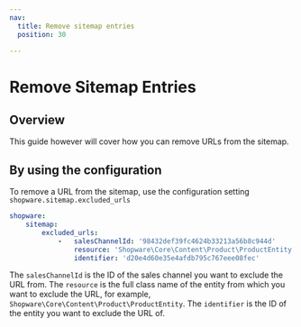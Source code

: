 ```yaml
---
nav:
  title: Remove sitemap entries
  position: 30

---
```


# Remove Sitemap Entries

## Overview

This guide however will cover how you can remove URLs from the sitemap.

## By using the configuration

To remove a URL from the sitemap, use the configuration setting `shopware.sitemap.excluded_urls`

```yaml
shopware:
    sitemap:
        excluded_urls:
            -   salesChannelId: '98432def39fc4624b33213a56b8c944d'
                resource: 'Shopware\Core\Content\Product\ProductEntity'
                identifier: 'd20e4d60e35e4afdb795c767eee08fec'
```

The `salesChannelId` is the ID of the sales channel you want to exclude the URL from.
The `resource` is the full class name of the entity from which you want to exclude the URL, for example, `Shopware\Core\Content\Product\ProductEntity`.
The `identifier` is the ID of the entity you want to exclude the URL of.
